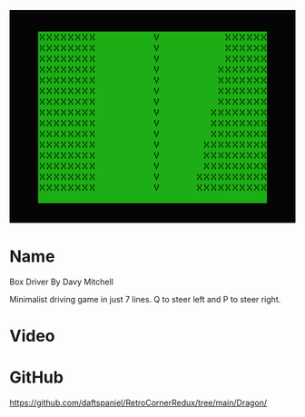 ![Box Driver](screenshot.png)

# Name
Box Driver By Davy Mitchell

Minimalist driving game in just 7 lines.
Q to steer left and P to steer right.

# Video

# GitHub
https://github.com/daftspaniel/RetroCornerRedux/tree/main/Dragon/